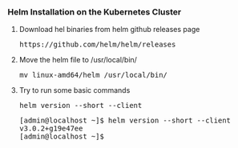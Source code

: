 <h3>Helm Installation on the Kubernetes Cluster</h3>

<ol>
  <li>Download hel binaries from helm github releases page</li>
  <pre>https://github.com/helm/helm/releases</pre>
  <li>Move the helm file to /usr/local/bin/ </li>
  <pre>mv linux-amd64/helm /usr/local/bin/</pre>
  <li>Try to run some basic commands</li>
  <pre>helm version --short --client</pre>
  <pre>[admin@localhost ~]$ helm version --short --client
v3.0.2+g19e47ee
[admin@localhost ~]$</pre>
</ol>
